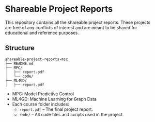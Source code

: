 # Shareable Project Reports 
This repository contains all the shareable project reports. These projects are free of any conflicts of interest and are meant to be shared for educational and reference purposes.

## Structure 

```
shareable-project-reports-msc
├── README.md
├── MPC/
│   ├── report.pdf
│   └── code/
├── ML4GD/
│   ├── report.pdf
```

- MPC: Model Predictive Control
- ML4GD: Machine Learning for Graph Data
- Each course folder includes:
  - `report.pdf` – The final project report.
  - `code/` – All code files and scripts used in the project.


